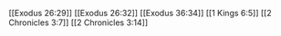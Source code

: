 [[Exodus 26:29]]
[[Exodus 26:32]]
[[Exodus 36:34]]
[[1 Kings 6:5]]
[[2 Chronicles 3:7]]
[[2 Chronicles 3:14]]
